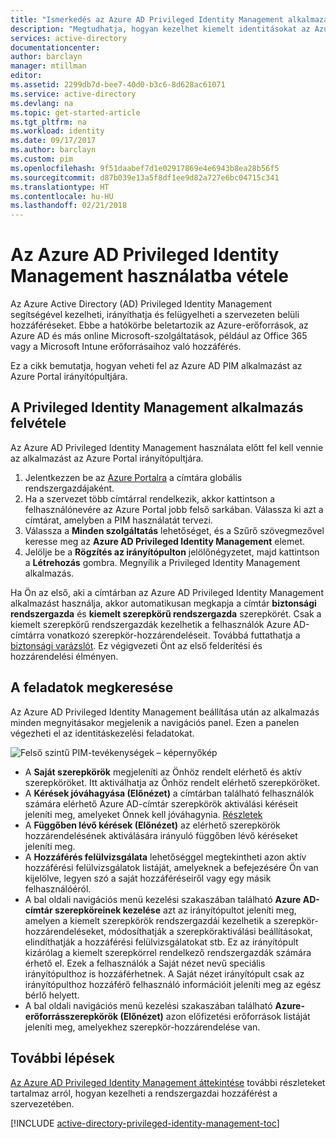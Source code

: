 ```yaml
---
title: "Ismerkedés az Azure AD Privileged Identity Management alkalmazással | Microsoft Docs"
description: "Megtudhatja, hogyan kezelhet kiemelt identitásokat az Azure Portal Azure Active Directory Privileged Identity Management alkalmazásával."
services: active-directory
documentationcenter: 
author: barclayn
manager: mtillman
editor: 
ms.assetid: 2299db7d-bee7-40d0-b3c6-8d628ac61071
ms.service: active-directory
ms.devlang: na
ms.topic: get-started-article
ms.tgt_pltfrm: na
ms.workload: identity
ms.date: 09/17/2017
ms.author: barclayn
ms.custom: pim
ms.openlocfilehash: 9f51daabef7d1e02917869e4e6943b8ea28b56f5
ms.sourcegitcommit: d87b039e13a5f8df1ee9d82a727e6bc04715c341
ms.translationtype: HT
ms.contentlocale: hu-HU
ms.lasthandoff: 02/21/2018
---
```

# <a name="start-using-azure-ad-privileged-identity-management"></a>Az Azure AD Privileged Identity Management használatba vétele

Az Azure Active Directory (AD) Privileged Identity Management segítségével kezelheti, irányíthatja és felügyelheti a szervezeten belüli hozzáféréseket. Ebbe a hatókörbe beletartozik az Azure-erőforrások, az Azure AD és más online Microsoft-szolgáltatások, például az Office 365 vagy a Microsoft Intune erőforrásaihoz való hozzáférés.

Ez a cikk bemutatja, hogyan veheti fel az Azure AD PIM alkalmazást az Azure Portal irányítópultjára.

## <a name="add-the-privileged-identity-management-application"></a>A Privileged Identity Management alkalmazás felvétele

Az Azure AD Privileged Identity Management használata előtt fel kell vennie az alkalmazást az Azure Portal irányítópultjára.

1. Jelentkezzen be az [Azure Portalra](https://portal.azure.com/) a címtára globális rendszergazdájaként.
2. Ha a szervezet több címtárral rendelkezik, akkor kattintson a felhasználónevére az Azure Portal jobb felső sarkában. Válassza ki azt a címtárat, amelyben a PIM használatát tervezi.
3. Válassza a **Minden szolgáltatás** lehetőséget, és a Szűrő szövegmezővel keresse meg az **Azure AD Privileged Identity Management** elemet.
4. Jelölje be a **Rögzítés az irányítópulton** jelölőnégyzetet, majd kattintson a **Létrehozás** gombra. Megnyílik a Privileged Identity Management alkalmazás.

Ha Ön az első, aki a címtárban az Azure AD Privileged Identity Management alkalmazást használja, akkor automatikusan megkapja a címtár **biztonsági rendszergazda** és **kiemelt szerepkörű rendszergazda** szerepkörét. Csak a kiemelt szerepkörű rendszergazdák kezelhetik a felhasználók Azure AD-címtárra vonatkozó szerepkör-hozzárendeléseit. Továbbá futtathatja a [biztonsági varázslót](active-directory-privileged-identity-management-security-wizard.md). Ez végigvezeti Önt az első felderítési és hozzárendelési élményen.

## <a name="navigate-to-your-tasks"></a>A feladatok megkeresése

Az Azure AD Privileged Identity Management beállítása után az alkalmazás minden megnyitásakor megjelenik a navigációs panel. Ezen a panelen végezheti el az identitáskezelési feladatokat.

![Felső szintű PIM-tevékenységek – képernyőkép](./media/active-directory-privileged-identity-management-getting-started/PIM_Tasks_New.png)

- A **Saját szerepkörök** megjeleníti az Önhöz rendelt elérhető és aktív szerepköröket. Itt aktiválhatja az Önhöz rendelt elérhető szerepköröket.
- A **Kérések jóváhagyása (Előnézet)** a címtárban található felhasználók számára elérhető Azure AD-címtár szerepkörök aktiválási kéréseit jeleníti meg, amelyeket Önnek kell jóváhagynia. [Részletek](./privileged-identity-management/azure-ad-pim-approval-workflow.md)
- A **Függőben lévő kérések (Előnézet)** az elérhető szerepkörök hozzárendelésének aktiválására irányuló függőben lévő kéréseket jeleníti meg.
- A **Hozzáférés felülvizsgálata** lehetőséggel megtekintheti azon aktív hozzáférési felülvizsgálatok listáját, amelyeknek a befejezésére Ön van kijelölve, legyen szó a saját hozzáféréseiről vagy egy másik felhasználóéról.
- A bal oldali navigációs menü kezelési szakaszában található **Azure AD-címtár szerepköreinek kezelése** azt az irányítópultot jeleníti meg, amelyen a kiemelt szerepkörök rendszergazdái kezelhetik a szerepkör-hozzárendeléseket, módosíthatják a szerepköraktiválási beállításokat, elindíthatják a hozzáférési felülvizsgálatokat stb. Ez az irányítópult kizárólag a kiemelt szerepkörrel rendelkező rendszergazdák számára érhető el. Ezek a felhasználók a Saját nézet nevű speciális irányítópulthoz is hozzáférhetnek. A Saját nézet irányítópult csak az irányítópulthoz hozzáférő felhasználó információit jeleníti meg az egész bérlő helyett.
- A bal oldali navigációs menü kezelési szakaszában található **Azure-erőforrásszerepkörök (Előnézet)** azon előfizetési erőforrások listáját jeleníti meg, amelyekhez szerepkör-hozzárendelése van. 

## <a name="next-steps"></a>További lépések
[Az Azure AD Privileged Identity Management áttekintése](active-directory-privileged-identity-management-configure.md) további részleteket tartalmaz arról, hogyan kezelheti a rendszergazdai hozzáférést a szervezetében.

[!INCLUDE [active-directory-privileged-identity-management-toc](../../includes/active-directory-privileged-identity-management-toc.md)]

<!--Image references-->

[1]: ./media/active-directory-privileged-identity-management-configure/PIM_EnablePim.png

